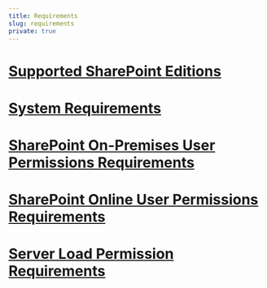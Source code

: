 ```yaml
---
title: Requirements
slug: requirements
private: true
---
```


# [Supported SharePoint Editions](supported-sharepoint-editions.md)
# [System Requirements](system-requirements.md)
# [SharePoint On-Premises User Permissions Requirements](sharepoint-on-premises-user-permissions-requirements.md)
# [SharePoint Online User Permissions Requirements](sharepoint-online-user-permissions-requirements.md)
# [Server Load Permission Requirements](server-load-permission-requirements.md)
